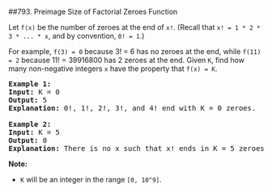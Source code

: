 ##793. Preimage Size of Factorial Zeroes Function
<p>Let <code>f(x)</code> be the number of zeroes at the end of <code>x!</code>. (Recall that <code>x! = 1 * 2 * 3 * ... * x</code>, and by convention, <code>0! = 1</code>.)</p>

<p>For example, <code>f(3) = 0</code> because 3! = 6 has no zeroes at the end, while <code>f(11) = 2</code> because 11! = 39916800 has 2 zeroes at the end. Given <code>K</code>, find how many non-negative integers <code>x</code> have the property that <code>f(x) = K</code>.</p>

<pre>
<strong>Example 1:</strong>
<strong>Input:</strong> K = 0
<strong>Output:</strong> 5
<strong>Explanation:</strong> 0!, 1!, 2!, 3!, and 4! end with K = 0 zeroes.

<strong>Example 2:</strong>
<strong>Input:</strong> K = 5
<strong>Output:</strong> 0
<strong>Explanation:</strong> There is no x such that x! ends in K = 5 zeroes.
</pre>

<p><strong>Note:</strong></p>

<ul>
	<li><code>K</code> will be an integer in the range <code>[0, 10^9]</code>.</li>
</ul>
